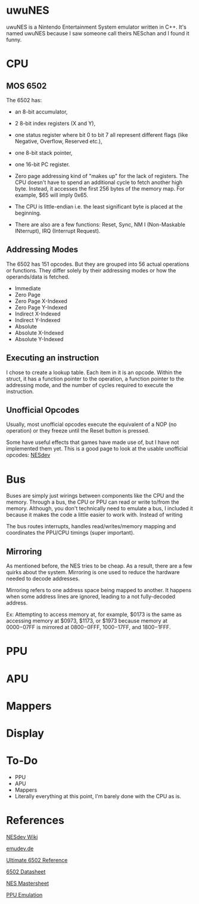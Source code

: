 # uwuNES

uwuNES is a Nintendo Entertainment System emulator written in C++. It's named uwuNES because I saw someone call theirs NESchan and I found it funny. 

# CPU
## MOS 6502
The 6502 has: 
- an 8-bit accumulator, 
- 2 8-bit index registers (X and Y), 
- one status register where bit 0 to bit 7 all represent different flags (like Negative, Overflow, Reserved etc.), 
- one 8-bit stack pointer, 
- one 16-bit PC register.

- Zero page addressing kind of "makes up" for the lack of registers. The CPU doesn't have to spend an additional cycle to fetch another high byte. Instead, it accesses the first 256 bytes of the memory map. For example, $65 will imply 0x65.

- The CPU is little-endian i.e. the least significant byte is placed at the beginning.

- There are also are a few functions: Reset, Sync, NM
I (Non-Maskable INterrupt), IRQ (Interrupt Request). 

## Addressing Modes
The 6502 has 151 opcodes. But they are grouped into 56 actual operations or functions. They differ solely by their addressing modes or how the operands/data is fetched. 

- Immediate
- Zero Page
- Zero Page X-Indexed
- Zero Page Y-Indexed
- Indirect X-Indexed
- Indirect Y-Indexed
- Absolute 
- Absolute X-Indexed
- Absolute Y-Indexed

## Executing an instruction
I chose to create a lookup table. Each item in it is an opcode. Within the struct, it has a function pointer to the operation, a function pointer to the addressing mode, and the number of cycles required to execute the instruction.

## Unofficial Opcodes
Usually, most unofficial opcodes execute the equivalent of a NOP (no operation) or they freeze until the Reset button is pressed.

Some have useful effects that games have made use of, but I have not implemented them yet. This is a good page to look at the usable unofficial opcodes: [NESdev](https://www.nesdev.org/wiki/Programming_with_unofficial_opcodes)

# Bus
Buses are simply just wirings between components like the CPU and the memory. Through a bus, the CPU or PPU can read or write to/from the memory. Although, you don't technically need to emulate a bus, I included it because it makes the code a little easier to work with. Instead of writing 

The bus routes interrupts, handles read/writes/memory mapping and coordinates the PPU/CPU timings (super important). 

## Mirroring
As mentioned before, the NES tries to be cheap. As a result, there are a few quirks about the system. Mirroring is one used to reduce the hardware needed to decode addresses. 

Mirroring refers to one address space being mapped to another. It happens when some address lines are ignored, leading to a not fully-decoded address. 

Ex: Attempting to access memory at, for example, $0173 is the same as accessing memory at $0973, $1173, or $1973 because memory at $0000-$07FF is mirrored at $0800-$0FFF, $1000-$17FF, and $1800-$1FFF.


# PPU

# APU

# Mappers

# Display

# To-Do
- PPU
- APU
- Mappers
- Literally everything at this point, I'm barely done with the CPU as is.

# References
[NESdev Wiki](https://www.nesdev.org/wiki/Nesdev_Wiki) 

[emudev.de](https://emudev.de)

[Ultimate 6502 Reference](https://www.pagetable.com/c64ref/6502/?tab=3)

[6502 Datasheet](http://archive.6502.org/datasheets/mos_6500_mpu_preliminary_may_1976.pdf)

[NES Mastersheet](https://github.com/xem/nes/blob/gh-pages/cheat%20sheet.txt)

[PPU Emulation](https://www.nesdev.com/NES%20emulator%20development%20guide.txt)


